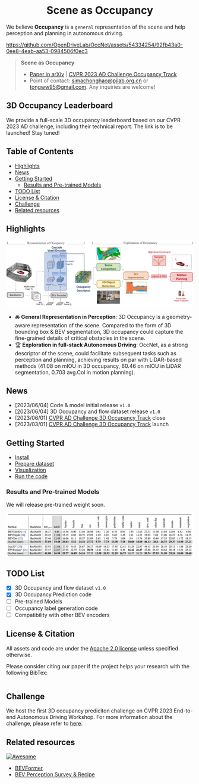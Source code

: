 <div align="center">   

<!-- omit in toc -->
# Scene as Occupancy
</div>

We believe **Occupancy** is a `general` representation of the scene and help perception and planning in autonomous driving. 

https://github.com/OpenDriveLab/OccNet/assets/54334254/92fb43a0-0ee8-4eab-aa53-0984506f0ec3



> **Scene as Occupancy**
> - [Paper in arXiv]() | [CVPR 2023 AD Challenge Occupancy Track](https://opendrivelab.com/AD23Challenge.html#Track3)
> - Point of contact: [simachonghao@pjlab.org.cn](mailto:simachonghao@pjlab.org.cn) or [tongww95@gmail.com](mailto:tongww95@gmail.com). Any inquiries are welcome! 

<!-- omit in toc -->
## 3D Occupancy Leaderboard
We provide a full-scale 3D occupancy leaderboard based on our CVPR 2023 AD challenge, including their technical report. The link is to be launched! Stay tuned!


<!-- omit in toc -->
## Table of Contents
- [Highlights](#highlights)
- [News](#news)
- [Getting Started](#getting-started)
  - [Results and Pre-trained Models](#results-and-pre-trained-models)
- [TODO List](#todo-list)
- [License \& Citation](#license--citation)
- [Challenge](#challenge)
- [Related resources](#related-resources)

## Highlights

![teaser](assets/figs/pipeline.PNG)
- :oncoming_automobile: **General Representation in Perception**: 3D Occupancy is a geometry-aware representation of the scene. Compared to the form of 3D bounding box & BEV segmentation,  3D occupancy could capture the fine-grained details of critical obstacles in the scene.
- :trophy: **Exploration in full-stack Autonomous Driving**: OccNet, as a strong descriptor of the scene, could facilitate subsequent tasks such as perception and planning, achieving results on par with LiDAR-based methods (41.08 on mIOU in 3D occupancy, 60.46 on mIOU in LiDAR segmentation, 0.703 avg.Col in motion planning).

## News
- [2023/06/04] Code & model initial release `v1.0`
- [2023/06/04] 3D Occupancy and flow dataset release `v1.0`
- [2023/06/01] [CVPR AD Challenge 3D Occupancy Track](https://opendrivelab.com/AD23Challenge.html#Track3) close
- [2023/03/01] [CVPR AD Challenge 3D Occupancy Track](https://opendrivelab.com/AD23Challenge.html#Track3) launch

## Getting Started
- [Install](docs/install.md)
- [Prepare dataset](docs/prepare_dataset.md)
- [Visualization](docs/visualization.md)
- [Run the code](docs/run.md)

### Results and Pre-trained Models
We will release pre-trained weight soon.

![teaser](assets/figs/TABLE.png)


## TODO List
- [x] 3D Occupancy and flow dataset `v1.0`
- [x] 3D Occupancy Prediction code
- [ ] Pre-trained Models
- [ ] Occupancy label generation code
- [ ] Compatibility with other BEV encoders

## License & Citation
All assets and code are under the [Apache 2.0 license](./LICENSE) unless specified otherwise.

Please consider citing our paper if the project helps your research with the following BibTex:
```bibtex
```

## Challenge
We host the first 3D occupancy prediciton challenge on CVPR 2023 End-to-end Autonomous Driving Workshop. For more information about the challenge, please refer to [here](https://github.com/CVPR2023-3D-Occupancy-Prediction/CVPR2023-3D-Occupancy-Prediction).

## Related resources
[![Awesome](https://awesome.re/badge.svg)](https://awesome.re)
- [BEVFormer](https://github.com/fundamentalvision/BEVFormer)
- [BEV Perception Survey & Recipe](https://github.com/OpenDriveLab/BEVPerception-Survey-Recipe)
